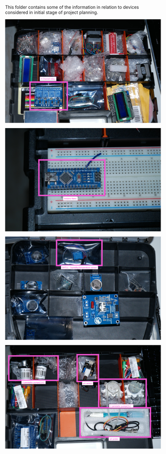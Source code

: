 This folder contains some of the information in relation to devices considered in initial stage of project planning.

![](/images/4channel_relay.png)

![](/images/Arduino_nano.png)

![](/images/DHT11.png)

![](/images/pH.png)
